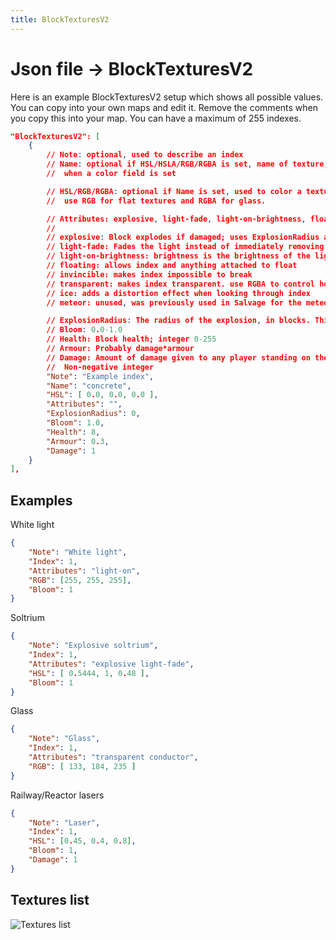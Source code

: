 ```yaml
---
title: BlockTexturesV2
---
```


# Json file → BlockTexturesV2
Here is an example BlockTexturesV2 setup which shows all possible values. You can copy into your own maps and edit it. Remove the comments when you copy this into your map.
You can have a maximum of 255 indexes. 
```json
"BlockTexturesV2": [
    {
        // Note: optional, used to describe an index
        // Name: optional if HSL/HSLA/RGB/RGBA is set, name of texture; list of textures is below. Not setting a Name is fine
        //  when a color field is set

        // HSL/RGB/RGBA: optional if Name is set, used to color a texture. Soltrium HSL: [ 0.5444, 1, 0.48 ]. Recommended to
        //  use RGB for flat textures and RGBA for glass.

        // Attributes: explosive, light-fade, light-on-brightness, floating, invincible, transparent, ice, meteor (unused)
        //
        // explosive: Block explodes if damaged; uses ExplosionRadius as the radius
        // light-fade: Fades the light instead of immediately removing light
        // light-on-brightness: brightness is the brightness of the light. <1.0 is recommended
        // floating: allows index and anything attached to float
        // invincible: makes index impossible to break
        // transparent: makes index transparent. use RGBA to control how translucent it is
        // ice: adds a distortion effect when looking through index
        // meteor: unused, was previously used in Salvage for the meteor

        // ExplosionRadius: The radius of the explosion, in blocks. This is only used when the `explosive` attribute is set
        // Bloom: 0.0-1.0
        // Health: Block health; integer 0-255
        // Armour: Probably damage*armour
        // Damage: Amount of damage given to any player standing on the index. If set, 1 is always used in official maps.
        //  Non-negative integer
        "Note": "Example index",
        "Name": "concrete",
        "HSL": [ 0.0, 0.0, 0.0 ],
        "Attributes": "",
        "ExplosionRadius": 0,
        "Bloom": 1.0,
        "Health": 8,
        "Armour": 0.3,
        "Damage": 1
    }
],
```

## Examples
White light
```json
{
    "Note": "White light",
    "Index": 1,
    "Attributes": "light-on",
    "RGB": [255, 255, 255],
    "Bloom": 1
}
```

Soltrium
```json
{
    "Note": "Explosive soltrium",
    "Index": 1,
    "Attributes": "explosive light-fade",
    "HSL": [ 0.5444, 1, 0.48 ],
    "Bloom": 1
}
```

Glass
```json
{
    "Note": "Glass",
    "Index": 1,
    "Attributes": "transparent conductor",
    "RGB": [ 133, 184, 235 ]
}
```

Railway/Reactor lasers
```json
{
	"Note": "Laser",
	"Index": 1,
	"HSL": [0.45, 0.4, 0.8],
	"Bloom": 1,
	"Damage": 1
}
```


## Textures list
<img src="/textures.png" alt="Textures list"/>